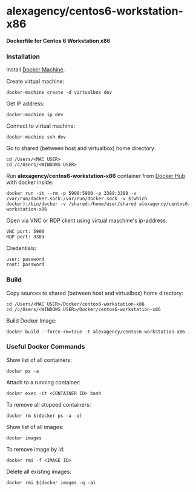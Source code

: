 alexagency/centos6-workstation-x86
==========================

**Dockerfile for Centos 6 Workstation x86**

### Installation

Install [Docker Machine](https://docs.docker.com/machine/install-machine/).

Create virtual machine:
```
docker-machine create -d virtualbox dev
```

Get IP address:
```
docker-machine ip dev
```

Connect to virtual machine:
```
docker-machine ssh dev
```

Go to shared (between host and virtualbox) home directory:
```
cd /Users/<MAC USER>
cd /c/Users/<WINDOWS USER>
```

Run **alexagency/centos6-workstation-x86** container from [Docker Hub](https://hub.docker.com/r/alexagency/centos6-workstation-x86/) with docker inside:
```
docker run -it --rm -p 5900:5900 -p 3389:3389 -v /var/run/docker.sock:/var/run/docker.sock -v $(which docker):/bin/docker -v /shared:/home/user/shared alexagency/centos6-workstation-x86
```

Open via VNC or RDP client using virtual maschine's ip-address:

```
VNC port: 5900
RDP port: 3389
```

Credentials:

```
user: password
root: password
```

### Build

Copy sources to shared (between host and virtualbox) home directory:
```
cd /Users/<MAC USER>/Docker/centos6-workstation-x86
cd /c/Users/<WINDOWS USER>/Docker/centos6-workstation-x86
```

Build Docker Image:

```
docker build --force-rm=true -t alexagency/centos6-workstation-x86 .
```

### Useful Docker Commands 

Show list of all containers:

```
docker ps -a
```

Attach to a running container:

```
docker exec -it <CONTAINER ID> bash
```

To remove all stopeed containers:

```
docker rm $(docker ps -a -q)
```

Show list of all images:

```
docker images
```

To remove image by id:

```
docker rmi -f <IMAGE ID>
```

Delete all existing images:

```
docker rmi $(docker images -q -a)
```
